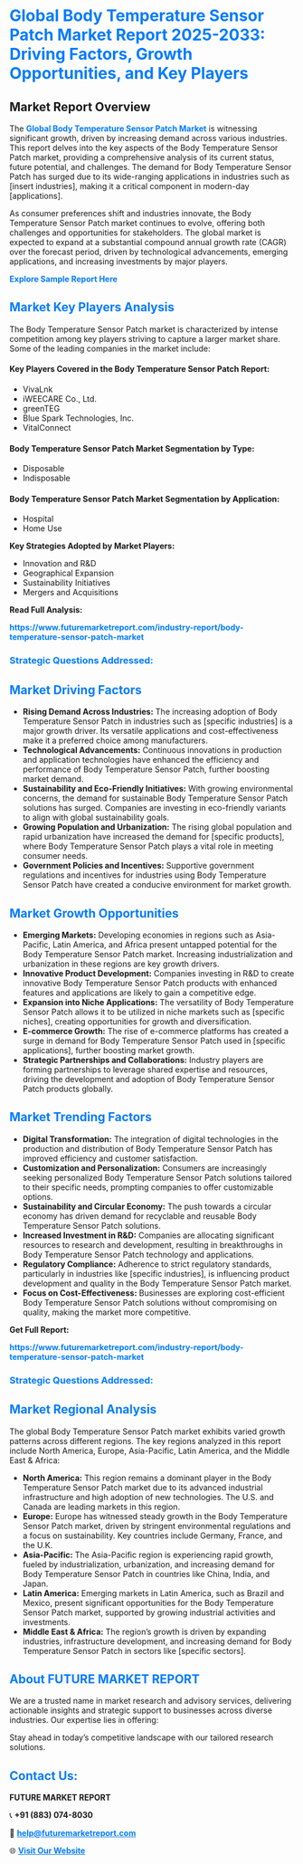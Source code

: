 <h1 style="color: #007BFF;">Global Body Temperature Sensor Patch Market Report 2025-2033: Driving Factors, Growth Opportunities, and Key Players</h1>

<section id="overview">
<h2>Market Report Overview</h2>
<p>The <a href="https://www.futuremarketreport.com/industry-report/body-temperature-sensor-patch-market" style="color: #007BFF; text-decoration: none;"><strong>Global Body Temperature Sensor Patch Market</strong></a> is witnessing significant growth, driven by increasing demand across various industries. This report delves into the key aspects of the Body Temperature Sensor Patch market, providing a comprehensive analysis of its current status, future potential, and challenges. The demand for Body Temperature Sensor Patch has surged due to its wide-ranging applications in industries such as [insert industries], making it a critical component in modern-day [applications].</p>
<p>As consumer preferences shift and industries innovate, the Body Temperature Sensor Patch market continues to evolve, offering both challenges and opportunities for stakeholders. The global market is expected to expand at a substantial compound annual growth rate (CAGR) over the forecast period, driven by technological advancements, emerging applications, and increasing investments by major players.</p>
</section>

<section id="overview">
<p><a href="https://www.futuremarketreport.com/request-sample/reportId=62786" style="color: #007BFF; text-decoration: none;"><strong>Explore Sample Report Here</strong></a></p>
</section>

<section id="key-players">
<h2 style="color: #007BFF;">Market Key Players Analysis</h2>
<p>The Body Temperature Sensor Patch market is characterized by intense competition among key players striving to capture a larger market share. Some of the leading companies in the market include:</p>
<h4>Key Players Covered in the Body Temperature Sensor Patch Report:</h4>
<ul><li>VivaLnk</li><li>iWEECARE Co., Ltd.</li><li>greenTEG</li><li>Blue Spark Technologies, Inc.</li><li>VitalConnect</li></ul>
<h4>Body Temperature Sensor Patch Market Segmentation by Type:</h4>
<ul><li>Disposable</li><li>Indisposable</li></ul>

<h4>Body Temperature Sensor Patch Market Segmentation by Application:</h4>
<ul><li>Hospital</li><li>Home Use</li></ul>
<p><strong>Key Strategies Adopted by Market Players:</strong></p>
<ul>
<li>Innovation and R&D</li>
<li>Geographical Expansion</li>
<li>Sustainability Initiatives</li>
<li>Mergers and Acquisitions</li>
</ul>
</section>

<section>
<p><strong>Read Full Analysis: </strong></p><a href="https://www.futuremarketreport.com/industry-report/body-temperature-sensor-patch-market" style="color: #007BFF; text-decoration: none;"><strong>https://www.futuremarketreport.com/industry-report/body-temperature-sensor-patch-market</strong></a>
<h3 style="color: #007BFF;">Strategic Questions Addressed:</h3>
</section>

<section id="driving-factors">
<h2 style="color: #007BFF;">Market Driving Factors</h2>
<ul>
<li><strong>Rising Demand Across Industries:</strong> The increasing adoption of Body Temperature Sensor Patch in industries such as [specific industries] is a major growth driver. Its versatile applications and cost-effectiveness make it a preferred choice among manufacturers.</li>
<li><strong>Technological Advancements:</strong> Continuous innovations in production and application technologies have enhanced the efficiency and performance of Body Temperature Sensor Patch, further boosting market demand.</li>
<li><strong>Sustainability and Eco-Friendly Initiatives:</strong> With growing environmental concerns, the demand for sustainable Body Temperature Sensor Patch solutions has surged. Companies are investing in eco-friendly variants to align with global sustainability goals.</li>
<li><strong>Growing Population and Urbanization:</strong> The rising global population and rapid urbanization have increased the demand for [specific products], where Body Temperature Sensor Patch plays a vital role in meeting consumer needs.</li>
<li><strong>Government Policies and Incentives:</strong> Supportive government regulations and incentives for industries using Body Temperature Sensor Patch have created a conducive environment for market growth.</li>
</ul>
</section>

<section id="growth-opportunities">
<h2 style="color: #007BFF;">Market Growth Opportunities</h2>
<ul>
<li><strong>Emerging Markets:</strong> Developing economies in regions such as Asia-Pacific, Latin America, and Africa present untapped potential for the Body Temperature Sensor Patch market. Increasing industrialization and urbanization in these regions are key growth drivers.</li>
<li><strong>Innovative Product Development:</strong> Companies investing in R&D to create innovative Body Temperature Sensor Patch products with enhanced features and applications are likely to gain a competitive edge.</li>
<li><strong>Expansion into Niche Applications:</strong> The versatility of Body Temperature Sensor Patch allows it to be utilized in niche markets such as [specific niches], creating opportunities for growth and diversification.</li>
<li><strong>E-commerce Growth:</strong> The rise of e-commerce platforms has created a surge in demand for Body Temperature Sensor Patch used in [specific applications], further boosting market growth.</li>
<li><strong>Strategic Partnerships and Collaborations:</strong> Industry players are forming partnerships to leverage shared expertise and resources, driving the development and adoption of Body Temperature Sensor Patch products globally.</li>
</ul>
</section>

<section id="trending-factors">
<h2 style="color: #007BFF;">Market Trending Factors</h2>
<ul>
<li><strong>Digital Transformation:</strong> The integration of digital technologies in the production and distribution of Body Temperature Sensor Patch has improved efficiency and customer satisfaction.</li>
<li><strong>Customization and Personalization:</strong> Consumers are increasingly seeking personalized Body Temperature Sensor Patch solutions tailored to their specific needs, prompting companies to offer customizable options.</li>
<li><strong>Sustainability and Circular Economy:</strong> The push towards a circular economy has driven demand for recyclable and reusable Body Temperature Sensor Patch solutions.</li>
<li><strong>Increased Investment in R&D:</strong> Companies are allocating significant resources to research and development, resulting in breakthroughs in Body Temperature Sensor Patch technology and applications.</li>
<li><strong>Regulatory Compliance:</strong> Adherence to strict regulatory standards, particularly in industries like [specific industries], is influencing product development and quality in the Body Temperature Sensor Patch market.</li>
<li><strong>Focus on Cost-Effectiveness:</strong> Businesses are exploring cost-efficient Body Temperature Sensor Patch solutions without compromising on quality, making the market more competitive.</li>
</ul>
</section>

<section>
<p><strong>Get Full Report: </strong></p><a href="https://www.futuremarketreport.com/industry-report/body-temperature-sensor-patch-market" style="color: #007BFF; text-decoration: none;"><strong>https://www.futuremarketreport.com/industry-report/body-temperature-sensor-patch-market</strong></a>
<h3 style="color: #007BFF;">Strategic Questions Addressed:</h3>
</section>


<section id="regional-analysis">
<h2 style="color: #007BFF;">Market Regional Analysis</h2>
<p>The global Body Temperature Sensor Patch market exhibits varied growth patterns across different regions. The key regions analyzed in this report include North America, Europe, Asia-Pacific, Latin America, and the Middle East & Africa:</p>
<ul>
<li><strong>North America:</strong> This region remains a dominant player in the Body Temperature Sensor Patch market due to its advanced industrial infrastructure and high adoption of new technologies. The U.S. and Canada are leading markets in this region.</li>
<li><strong>Europe:</strong> Europe has witnessed steady growth in the Body Temperature Sensor Patch market, driven by stringent environmental regulations and a focus on sustainability. Key countries include Germany, France, and the U.K.</li>
<li><strong>Asia-Pacific:</strong> The Asia-Pacific region is experiencing rapid growth, fueled by industrialization, urbanization, and increasing demand for Body Temperature Sensor Patch in countries like China, India, and Japan.</li>
<li><strong>Latin America:</strong> Emerging markets in Latin America, such as Brazil and Mexico, present significant opportunities for the Body Temperature Sensor Patch market, supported by growing industrial activities and investments.</li>
<li><strong>Middle East & Africa:</strong> The region’s growth is driven by expanding industries, infrastructure development, and increasing demand for Body Temperature Sensor Patch in sectors like [specific sectors].</li>
</ul>
</section>

<footer>
<h2 style="color: #007BFF;">About FUTURE MARKET REPORT</h2>
<p>We are a trusted name in market research and advisory services, delivering actionable insights and strategic support to businesses across diverse industries. Our expertise lies in offering:</p>

<p>Stay ahead in today’s competitive landscape with our tailored research solutions.</p>

<h2 style="color: #007BFF;">Contact Us:</h2>
<p><strong>FUTURE MARKET REPORT</strong></p>
<p>📞 <strong>+91 (883) 074-8030</strong></p>
<p>📧 <strong><a href="mailto:help@futuremarketreport.com" style="color: #007BFF;">help@futuremarketreport.com</a></strong></p>
<p>🌐 <strong><a href="https://www.futuremarketreport.com/" style="color: #007BFF;">Visit Our Website</a></strong></p>
</footer>